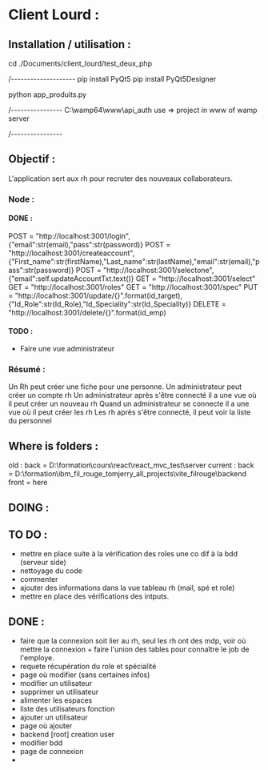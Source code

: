 # Client Lourd :

## Installation / utilisation :

cd ./Documents/client_lourd/test_deux_php

/--------------------
pip install PyQt5
pip install PyQt5Designer

python app_produits.py

/----------------
C:\wamp64\www\api_auth
use => project in www of wamp server

/----------------

## Objectif :

L'application sert aux rh pour recruter des nouveaux collaborateurs.

### Node :

#### DONE :

POST = "http://localhost:3001/login",{"email":str(email),"pass":str(password)}
POST = "http://localhost:3001/createaccount", {"First_name":str(firstName),"Last_name":str(lastName),"email":str(email),"pass":str(password)}
POST = "http://localhost:3001/selectone",{"email":self.updateAccountTxt.text()}
GET = "http://localhost:3001/select"
GET = "http://localhost:3001/roles"
GET = "http://localhost:3001/spec"
PUT = "http://localhost:3001/update/{}".format(id_target), {"Id_Role":str(Id_Role),"Id_Speciality":str(Id_Speciality)}
DELETE = "http://localhost:3001/delete/{}".format(id_emp)

#### TODO :

- Faire une vue administrateur

### Résumé :

Un Rh peut créer une fiche pour une personne.
Un administrateur peut créer un compte rh
Un administrateur après s'être connecté il a une vue où il peut créer un nouveau rh
Quand un administrateur se connecte il a une vue où il peut créer les rh
Les rh après s'être connecté, il peut voir la liste du personnel

## Where is folders :

old : back = D:\formation\cours\react\react_mvc_test\server
current : back = D:\formation\ibm_fil_rouge_tomjerry_all_projects\vite_filrouge\backend
front = here

## DOING :

## TO DO :

- mettre en place suite à la vérification des roles une co dif à la bdd (serveur side)
- nettoyage du code
- commenter
- ajouter des informations dans la vue tableau rh (mail, spé et role)
- mettre en place des vérifications des intputs.

## DONE :

- faire que la connexion soit lier au rh, seul les rh ont des mdp, voir où mettre la connexion + faire l'union des tables pour connaître le job de l'employe.
- requete récupération du role et spécialité
- page où modifier (sans certaines infos)
- modifier un utilisateur
- supprimer un utilisateur
- alimenter les espaces
- liste des utilisateurs fonction
- ajouter un utilisateur
- page où ajouter
- backend [root] creation user
- modifier bdd
- page de connexion
-
